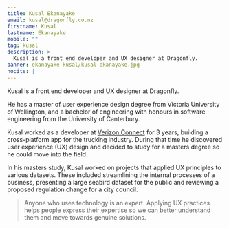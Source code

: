 ```yaml
---
title: Kusal Ekanayake
email: kusal@dragonfly.co.nz
firstname: Kusal
lastname: Ekanayake
mobile: ""
tag: kusal
description: >
  Kusal is a front end developer and UX designer at Dragonfly.  
banner: ekanayake-kusal/kusal-ekanayake.jpg
nocite: |
---
```


Kusal is a front end developer and UX designer at Dragonfly.  

<!--more-->

He has a master of user experience design degree from Victoria University of
Wellington, and a bachelor of engineering with honours in software engineering
from the University of Canterbury.

Kusal worked as a developer at
 [Verizon Connect](https://www.verizonconnect.com/nz/) for 3 years, building a
 cross-platform app for the trucking industry. During that time he discovered
 user experience (UX) design and decided to study for a masters degree so he
 could move into the field.

In his masters study, Kusal worked on projects that applied UX principles to
various datasets. These included streamlining the internal processes of a
business, presenting a large seabird dataset for the public and reviewing a
proposed regulation change for a city council.

> Anyone who uses technology is an expert. Applying UX practices helps people
 express their expertise so we can better understand them and move towards
 genuine solutions.
